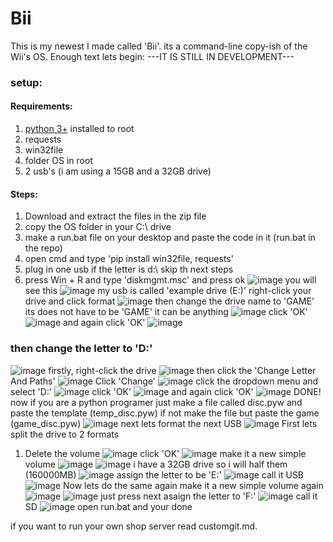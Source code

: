 # Bii
This is my newest I made called 'Bii'.
its a command-line copy-ish of the Wii's OS.
Enough text lets begin:
---IT IS STILL IN DEVELOPMENT---

### setup:  
#### Requirements:
1. [python 3+](https://www.python.org/downloads/) installed to root    
2. requests
3. win32file    
4. folder OS in root
5. 2 usb's (i am using a 15GB and a 32GB drive)
#### Steps:

1. Download and extract the files in the zip file		
2. copy the OS folder in your C:\ drive		
3. make a run.bat file on your desktop and paste the code in it (run.bat in the repo)
4. open cmd and type 'pip install win32file, requests' 
5. plug in one usb if the letter is d:\ skip th next steps
6. press Win + R and type 'diskmgmt.msc' and press ok 
![image](https://user-images.githubusercontent.com/108491891/231522349-e678c524-c987-4754-8dd5-ac2f4521ab43.png)
you will see this 
![image](https://user-images.githubusercontent.com/108491891/231523334-702b49d4-0e03-45b0-b92d-a40a53f627bf.png)
my usb is called 'example drive (E:)'
right-click your drive and click format
![image](https://user-images.githubusercontent.com/108491891/231529666-f56fb833-b2b4-479c-8d7b-d957828bab85.png)
then change the drive name to 'GAME' its does not have to be 'GAME' it can be anything 
![image](https://user-images.githubusercontent.com/108491891/231530574-fcf9e775-bd14-4644-956a-c21e1b941ebd.png)
click 'OK'
![image](https://user-images.githubusercontent.com/108491891/231531469-8ff27d76-7b32-4221-b85b-966d936b0c4a.png)
and again click 'OK'
![image](https://user-images.githubusercontent.com/108491891/231531663-2f649f4e-d437-4cde-9b55-0392f8da5f7b.png)
### then change the letter to 'D:\'
![image](https://user-images.githubusercontent.com/108491891/231532143-e3eba9b1-492e-4bf5-8ac7-365645b54270.png)
firstly, right-click the drive
![image](https://user-images.githubusercontent.com/108491891/231534639-ad6d1ff4-5a5a-49cd-834e-131985ff744e.png)
then click the 'Change Letter And Paths'
![image](https://user-images.githubusercontent.com/108491891/231534695-55ad91e8-945f-480a-af2e-627c0069b896.png)
Click 'Change'
![image](https://user-images.githubusercontent.com/108491891/231534857-19502e19-a7bc-40e0-a8c0-7a4ead19d4ed.png)
click the dropdown menu and select 'D:'
![image](https://user-images.githubusercontent.com/108491891/231534925-ecb1da3a-6a6c-474c-b549-a8d1795e07b8.png)
click 'OK'
![image](https://user-images.githubusercontent.com/108491891/231534996-c749ae6b-db94-4f23-9385-6e3fdbdb5ac2.png)
and again click 'OK'
![image](https://user-images.githubusercontent.com/108491891/231535062-86a3c6c1-ee90-4315-aa51-52412e95e7cb.png)
DONE! now if you are a python programer just make a file called disc.pyw and paste the template (temp_disc.pyw) if not make the file but paste the game (game_disc.pyw)
![image](https://user-images.githubusercontent.com/108491891/231535110-d6a6ce50-246f-4cf1-9f01-361ee373c3aa.png)
next lets format the next USB
![image](https://user-images.githubusercontent.com/108491891/231537046-0fc6c441-262f-4389-86ce-0dc67e57d4af.png)
First lets split the drive to 2 formats
1. Delete the volume
![image](https://user-images.githubusercontent.com/108491891/231539472-fa6a8f6d-102b-4ceb-9279-e03a72ad6ba8.png)
click 'OK'
![image](https://user-images.githubusercontent.com/108491891/231539612-fb688518-508a-4385-b9ae-157056035fef.png)
make it a new simple volume
![image](https://user-images.githubusercontent.com/108491891/231542231-80313d7f-d566-4987-b796-6c735a9b262f.png)
![image](https://user-images.githubusercontent.com/108491891/231542683-5610ad07-0c9f-4e5b-af8e-8a1d79e2034c.png)
i have a 32GB drive so i will half them (160000MB)
![image](https://user-images.githubusercontent.com/108491891/231544197-2e0993aa-6a7f-445a-a2b4-5c6ff2da5c84.png)
assign the letter to be 'E:'
![image](https://user-images.githubusercontent.com/108491891/231544690-15b87084-ea76-4eeb-a64b-71fa3b5993e5.png)
call it USB
![image](https://user-images.githubusercontent.com/108491891/231546625-ae6c1828-a82a-4389-9799-5ec234233bd2.png)
Now lets do the same again
make it a new simple volume again
![image](https://user-images.githubusercontent.com/108491891/231542231-80313d7f-d566-4987-b796-6c735a9b262f.png)
![image](https://user-images.githubusercontent.com/108491891/231542683-5610ad07-0c9f-4e5b-af8e-8a1d79e2034c.png)
just press next
asaign the letter to 'F:'
![image](https://user-images.githubusercontent.com/108491891/231549053-d59ea33d-e588-42fc-89cd-e55c627a6d22.png)
call it SD
![image](https://user-images.githubusercontent.com/108491891/231549275-a77d9baa-1015-4cd8-afc6-2514de0b0079.png)
open run.bat and your done


if you want to run your own shop server read customgit.md.

